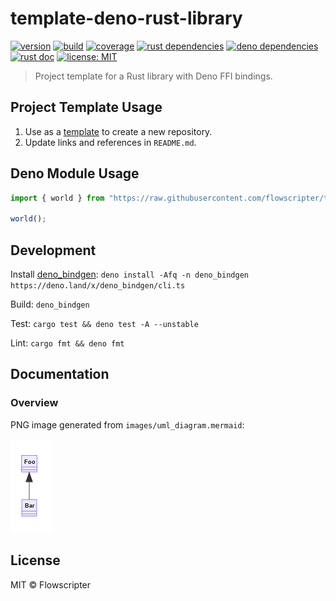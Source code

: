 # template-deno-rust-library

[![version](https://img.shields.io/github/v/release/flowscripter/template-deno-rust-library?sort=semver)](https://github.com/flowscripter/template-deno-rust-library/releases)
[![build](https://img.shields.io/github/workflow/status/flowscripter/template-deno-rust-library/release-deno-rust-library)](https://github.com/flowscripter/template-deno-rust-library/actions/workflows/release-deno-rust-library.yml)
[![coverage](https://codecov.io/gh/flowscripter/template-deno-rust-library/branch/main/graph/badge.svg?token=EMFT2938ZF)](https://codecov.io/gh/flowscripter/template-deno-rust-library)
[![rust dependencies](https://deps.rs/repo/github/flowscripter/template-deno-rust-library/status.svg)](https://deps.rs/crate/flowscripter_template_deno_rust_library)
[![deno dependencies](https://img.shields.io/endpoint?url=https%3A%2F%2Fdeno-visualizer.danopia.net%2Fshields%2Fupdates%2Fhttps%2Fraw.githubusercontent.com%2Fflowscripter%2Ftemplate-deno-rust-library%2Fmain%2Fmod.ts)](https://github.com/flowscripter/template-deno-rust-library/blob/main/deps.ts)
[![rust doc](https://img.shields.io/docsrs/flowscripter_template_deno_rust_library)](https://docs.rs/flowscripter_template_deno_rust_library)
[![license: MIT](https://img.shields.io/github/license/flowscripter/template-deno-rust-library)](https://github.com/flowscripter/template-deno-rust-library/blob/main/LICENSE)

> Project template for a Rust library with Deno FFI bindings.

## Project Template Usage

1. Use as a
   [template](https://docs.github.com/en/github/creating-cloning-and-archiving-repositories/creating-a-repository-from-a-template)
   to create a new repository.
2. Update links and references in `README.md`.

## Deno Module Usage

```typescript
import { world } from "https://raw.githubusercontent.com/flowscripter/template-deno-rust-library/v1.0.7/mod.ts";

world();
```

## Development

Install [deno_bindgen](https://github.com/denoland/deno_bindgen):
`deno install -Afq -n deno_bindgen https://deno.land/x/deno_bindgen/cli.ts`

Build: `deno_bindgen`

Test: `cargo test && deno test -A --unstable`

Lint: `cargo fmt && deno fmt`

## Documentation

### Overview

PNG image generated from `images/uml_diagram.mermaid`:

![UML Diagram](https://raw.githubusercontent.com/flowscripter/template-deno-rust-library/main/images/uml_diagram.png "UML Diagram")

## License

MIT © Flowscripter

